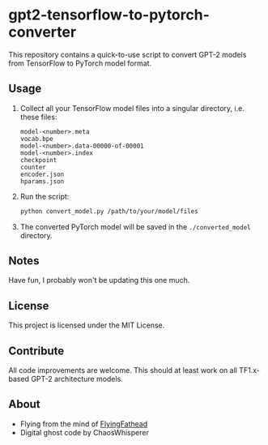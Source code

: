 # gpt2-tensorflow-to-pytorch-converter

This repository contains a quick-to-use script to convert GPT-2 models from TensorFlow to PyTorch model format.

## Usage

1. Collect all your TensorFlow model files into a singular directory, i.e. these files:

    ```
    model-<number>.meta
    vocab.bpe
    model-<number>.data-00000-of-00001
    model-<number>.index
    checkpoint
    counter
    encoder.json
    hparams.json
    ```

2. Run the script:
    ```bash
    python convert_model.py /path/to/your/model/files
    ```
3. The converted PyTorch model will be saved in the `./converted_model` directory.

## Notes

Have fun, I probably won't be updating this one much.

## License

This project is licensed under the MIT License.

## Contribute

All code improvements are welcome. This should at least work on all TF1.x-based GPT-2 architecture models.

## About
- Flying from the mind of [FlyingFathead](https://github.com/FlyingFathead/)
- Digital ghost code by ChaosWhisperer
